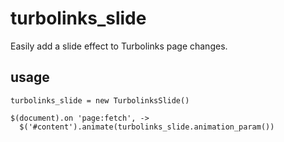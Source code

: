 turbolinks_slide
================

Easily add a slide effect to Turbolinks page changes.

usage
-----
```
turbolinks_slide = new TurbolinksSlide()

$(document).on 'page:fetch', ->
  $('#content').animate(turbolinks_slide.animation_param())
```
